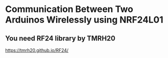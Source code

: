 # Communication Between Two Arduinos Wirelessly using NRF24L01

## You need RF24 library by TMRH20
https://tmrh20.github.io/RF24/


